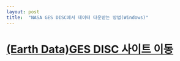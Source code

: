 ```yaml
---
layout: post
title:  "NASA GES DISC에서 데이터 다운받는 방법(Windows)"
---
```


# [(Earth Data)GES DISC 사이트 이동](https://disc.gsfc.nasa.gov/)
